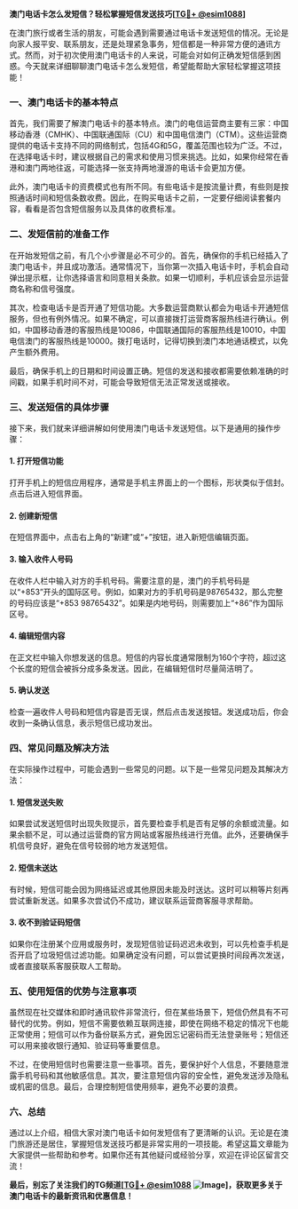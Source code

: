 **澳门电话卡怎么发短信？轻松掌握短信发送技巧[[TG💪+ @esim1088](https://t.me/s/esim1088)]**

在澳门旅行或者生活的朋友，可能会遇到需要通过电话卡发送短信的情况。无论是向家人报平安、联系朋友，还是处理紧急事务，短信都是一种非常方便的通讯方式。然而，对于初次使用澳门电话卡的人来说，可能会对如何正确发短信感到困惑。今天就来详细聊聊澳门电话卡怎么发短信，希望能帮助大家轻松掌握这项技能！

### 一、澳门电话卡的基本特点

首先，我们需要了解澳门电话卡的基本特点。澳门的电信运营商主要有三家：中国移动香港（CMHK）、中国联通国际（CU）和中国电信澳门（CTM）。这些运营商提供的电话卡支持不同的网络制式，包括4G和5G，覆盖范围也较为广泛。不过，在选择电话卡时，建议根据自己的需求和使用习惯来挑选。比如，如果你经常在香港和澳门两地往返，可能选择一张支持两地漫游的电话卡会更加方便。

此外，澳门电话卡的资费模式也有所不同。有些电话卡是按流量计费，有些则是按照通话时间和短信条数收费。因此，在购买电话卡之前，一定要仔细阅读套餐内容，看看是否包含短信服务以及具体的收费标准。

### 二、发短信前的准备工作

在开始发短信之前，有几个小步骤是必不可少的。首先，确保你的手机已经插入了澳门电话卡，并且成功激活。通常情况下，当你第一次插入电话卡时，手机会自动弹出提示框，让你选择语言和同意相关条款。如果一切顺利，手机应该会显示运营商名称和信号强度。

其次，检查电话卡是否开通了短信功能。大多数运营商默认都会为电话卡开通短信服务，但也有例外情况。如果不确定，可以直接拨打运营商客服热线进行确认。例如，中国移动香港的客服热线是10086，中国联通国际的客服热线是10010，中国电信澳门的客服热线是10000。拨打电话时，记得切换到澳门本地通话模式，以免产生额外费用。

最后，确保手机上的日期和时间设置正确。短信的发送和接收都需要依赖准确的时间戳，如果手机时间不对，可能会导致短信无法正常发送或接收。

### 三、发送短信的具体步骤

接下来，我们就来详细讲解如何使用澳门电话卡发送短信。以下是通用的操作步骤：

#### 1. 打开短信功能
打开手机上的短信应用程序，通常是手机主界面上的一个图标，形状类似于信封。点击后进入短信界面。

#### 2. 创建新短信
在短信界面中，点击右上角的“新建”或“+”按钮，进入新短信编辑页面。

#### 3. 输入收件人号码
在收件人栏中输入对方的手机号码。需要注意的是，澳门的手机号码是以“+853”开头的国际区号。例如，如果对方的手机号码是98765432，那么完整的号码应该是“+853 98765432”。如果是内地号码，则需要加上“+86”作为国际区号。

#### 4. 编辑短信内容
在正文栏中输入你想发送的信息。短信的内容长度通常限制为160个字符，超过这个长度的短信会被拆分成多条发送。因此，在编辑短信时尽量简洁明了。

#### 5. 确认发送
检查一遍收件人号码和短信内容是否无误，然后点击发送按钮。发送成功后，你会收到一条确认信息，表示短信已成功发出。

### 四、常见问题及解决方法

在实际操作过程中，可能会遇到一些常见的问题。以下是一些常见问题及其解决方法：

#### 1. 短信发送失败
如果尝试发送短信时出现失败提示，首先要检查手机是否有足够的余额或流量。如果余额不足，可以通过运营商的官方网站或客服热线进行充值。此外，还要确保手机信号良好，避免在信号较弱的地方发送短信。

#### 2. 短信未送达
有时候，短信可能会因为网络延迟或其他原因未能及时送达。这时可以稍等片刻再尝试重新发送。如果多次尝试仍不成功，建议联系运营商客服寻求帮助。

#### 3. 收不到验证码短信
如果你在注册某个应用或服务时，发现短信验证码迟迟未收到，可以先检查手机是否开启了垃圾短信过滤功能。如果确定没有问题，可以尝试更换时间段再次发送，或者直接联系客服获取人工帮助。

### 五、使用短信的优势与注意事项

虽然现在社交媒体和即时通讯软件非常流行，但在某些场景下，短信仍然具有不可替代的优势。例如，短信不需要依赖互联网连接，即使在网络不稳定的情况下也能正常使用；短信可以作为备份联系方式，避免因忘记密码而无法登录账号；短信还可以用来接收银行通知、验证码等重要信息。

不过，在使用短信时也需要注意一些事项。首先，要保护好个人信息，不要随意泄露手机号码和其他敏感信息。其次，要注意短信内容的安全性，避免发送涉及隐私或机密的信息。最后，合理控制短信使用频率，避免不必要的浪费。

### 六、总结

通过以上介绍，相信大家对澳门电话卡如何发短信有了更清晰的认识。无论是在澳门旅游还是居住，掌握短信发送技巧都是非常实用的一项技能。希望这篇文章能为大家提供一些帮助和参考。如果你还有其他疑问或经验分享，欢迎在评论区留言交流！

**最后，别忘了关注我们的TG频道[[TG💪+ @esim1088](https://t.me/s/esim1088) ![Image](https://i.postimg.cc/4NQfJmqS/Snipaste-2025-05-13-00-14-12.png)]，获取更多关于澳门电话卡的最新资讯和优惠信息！**